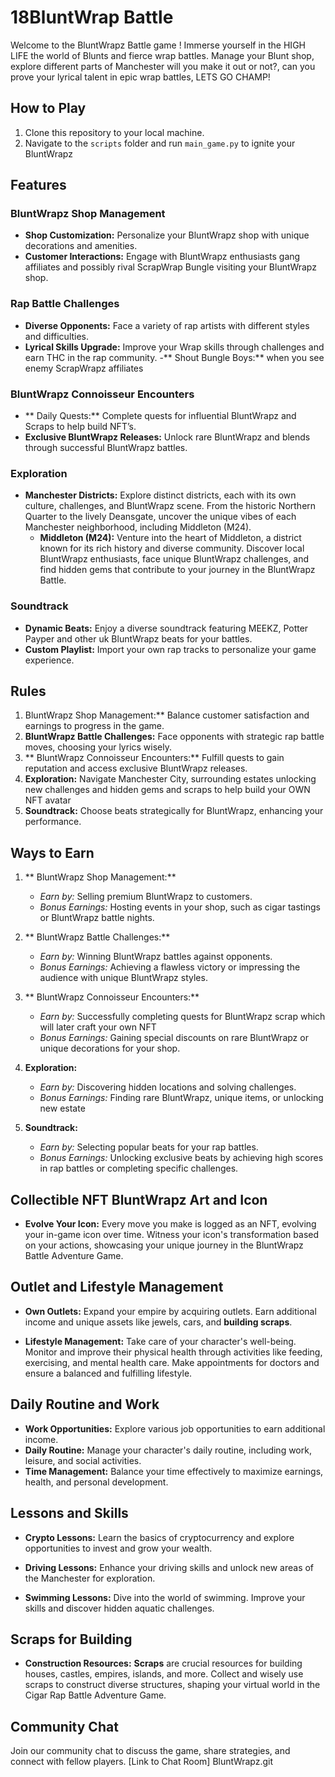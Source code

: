 # 18BluntWrap Battle 

Welcome to the BluntWrapz Battle game ! Immerse yourself in the  HIGH LIFE the world of Blunts and fierce wrap battles. Manage your Blunt shop, explore different parts of Manchester will you make it out or not?, can you prove your lyrical talent in epic wrap battles, LETS GO CHAMP!
 
## How to Play

1. Clone this repository to your local machine.
2. Navigate to the `scripts` folder and run `main_game.py` to ignite your BluntWrapz

## Features

### BluntWrapz Shop Management
- **Shop Customization:** Personalize your BluntWrapz shop with unique decorations and amenities.
- **Customer Interactions:** Engage with BluntWrapz enthusiasts gang affiliates and possibly rival ScrapWrap Bungle visiting your BluntWrapz shop. 

### Rap Battle Challenges
- **Diverse Opponents:** Face a variety of rap artists with different styles and difficulties.
- **Lyrical Skills Upgrade:** Improve your Wrap skills through challenges and earn THC in the rap community.
-** Shout Bungle Boys:** when you see enemy ScrapWrapz affiliates

### BluntWrapz Connoisseur Encounters
- ** Daily Quests:** Complete quests for influential BluntWrapz and Scraps to help build NFT’s.
- **Exclusive BluntWrapz Releases:** Unlock rare BluntWrapz and blends through successful  BluntWrapz battles.

### Exploration
- **Manchester Districts:** Explore distinct districts, each with its own culture, challenges, and BluntWrapz scene. From the historic Northern Quarter to the lively Deansgate, uncover the unique vibes of each Manchester neighborhood, including Middleton (M24).
  - **Middleton (M24):** Venture into the heart of Middleton, a district known for its rich history and diverse community. Discover local BluntWrapz enthusiasts, face unique BluntWrapz challenges, and find hidden gems that contribute to your journey in the BluntWrapz Battle.

### Soundtrack
- **Dynamic Beats:** Enjoy a diverse soundtrack featuring MEEKZ, Potter Payper and other uk  BluntWrapz beats for your battles.
- **Custom Playlist:** Import your own rap tracks to personalize your game experience.

## Rules

1. BluntWrapz Shop Management:** Balance customer satisfaction and earnings to progress in the game.
2. **BluntWrapz Battle Challenges:** Face opponents with strategic rap battle moves, choosing your lyrics wisely.
3. ** BluntWrapz Connoisseur Encounters:** Fulfill quests to gain reputation and access exclusive BluntWrapz releases.
4. **Exploration:** Navigate Manchester City, surrounding estates unlocking new challenges and hidden gems and scraps to help build your OWN NFT avatar
5. **Soundtrack:** Choose beats strategically for BluntWrapz, enhancing your performance.

## Ways to Earn

1. ** BluntWrapz Shop Management:**
   - *Earn by:* Selling premium BluntWrapz to customers.
   - *Bonus Earnings:* Hosting events in your shop, such as cigar tastings or BluntWrapz battle nights.

2. ** BluntWrapz Battle Challenges:**
   - *Earn by:* Winning BluntWrapz battles against opponents.
   - *Bonus Earnings:* Achieving a flawless victory or impressing the audience with unique BluntWrapz styles.

3. ** BluntWrapz Connoisseur Encounters:**
   - *Earn by:* Successfully completing quests for BluntWrapz scrap which will later craft your own NFT
   - *Bonus Earnings:* Gaining special discounts on rare BluntWrapz or unique decorations for your shop.

4. **Exploration:**
   - *Earn by:* Discovering hidden locations and solving challenges.
   - *Bonus Earnings:* Finding rare BluntWrapz, unique items, or unlocking new estate

5. **Soundtrack:**
   - *Earn by:* Selecting popular beats for your rap battles.
   - *Bonus Earnings:* Unlocking exclusive beats by achieving high scores in rap battles or completing specific challenges.

## Collectible NFT BluntWrapz Art and Icon

- **Evolve Your Icon:** Every move you make is logged as an NFT, evolving your in-game icon over time. Witness your icon's transformation based on your actions, showcasing your unique journey in the BluntWrapz Battle Adventure Game.

## Outlet and Lifestyle Management

- **Own Outlets:** Expand your empire by acquiring outlets. Earn additional income and unique assets like jewels, cars, and **building scraps**.

- **Lifestyle Management:** Take care of your character's well-being. Monitor and improve their physical health through activities like feeding, exercising, and mental health care. Make appointments for doctors and ensure a balanced and fulfilling lifestyle.

## Daily Routine and Work

- **Work Opportunities:** Explore various job opportunities to earn additional income.
- **Daily Routine:** Manage your character's daily routine, including work, leisure, and social activities.
- **Time Management:** Balance your time effectively to maximize earnings, health, and personal development.

## Lessons and Skills

- **Crypto Lessons:** Learn the basics of cryptocurrency and explore opportunities to invest and grow your wealth.

- **Driving Lessons:** Enhance your driving skills and unlock new areas of the Manchester for exploration.

- **Swimming Lessons:** Dive into the world of swimming. Improve your skills and discover hidden aquatic challenges.

## Scraps for Building

- **Construction Resources:** **Scraps** are crucial resources for building houses, castles, empires, islands, and more. Collect and wisely use scraps to construct diverse structures, shaping your virtual world in the Cigar Rap Battle Adventure Game.

## Community Chat

Join our community chat to discuss the game, share strategies, and connect with fellow players. [Link to Chat Room]
BluntWrapz.git 



